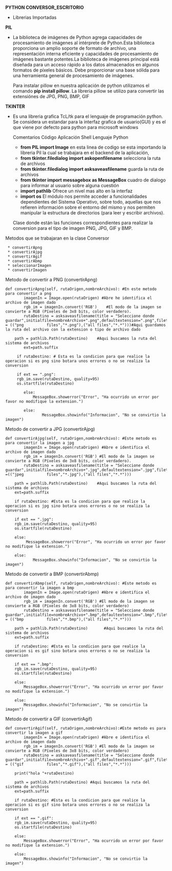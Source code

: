   **PYTHON CONVERSOR_ESCRITORIO** 
 
  * Librerias Importadas
  		
  **PIL**
  * La biblioteca de imágenes de Python agrega capacidades de procesamiento de imágenes al intérprete de Python.Esta biblioteca proporciona un amplio 
    soporte de formato de archivo, una representación interna eficiente y capacidades de procesamiento de imágenes bastante potentes.La biblioteca de 
    imágenes principal está diseñada para un acceso rápido a los datos almacenados en algunos formatos de píxeles básicos. Debe proporcionar una base 
    sólida para una herramienta general de procesamiento de imágenes.
         
    Para instalar pillow en nuestra aplicación de python utilizamos el comando **pip install pillow**. La libreria pillow se utilizo para convertir las extensiónes de     JPG, PNG, BMP, GIF
      
  **TKINTER**
  * Es una libreria grafica TcL/tk para el lenguaje de programación python. Se considera un estandar para la interfaz grafica de usuario(GUI) y es el que viene por       defecto para python para microsoft windows 
      
    Comentarios Código Aplicación Shell Lenguaje Python

     * **from PIL import Image** en esta linea de codigo se esta importando la libreria Pil la cual se trabajara en el backend de la aplicación, 
     * **from tkinter.filedialog import askopenfilename** selecciona la ruta de archivos
     * **from tkinter.filedialog import asksaveasfilename** guarda la ruta de archivos
     * **from tkinter import messagebox as MessageBox** cuadro de dialogo para informar al usuario sobre alguna cuestión
     * **import pathlib** Ofrece un nivel mas alto en la interfaz
     * **import os** El módulo nos permite acceder a funcionalidades dependientes del Sistema Operativo, sobre todo, aquellas que nos refieren información 
       sobre el entorno del mismo y nos permiten manipular la estructura de directorios (para leer y escribir archivos).
	
    Clase donde están las funciones correspondientes para realizar la conversion para el tipo de imagen PNG, JPG, GIF y BMP.
	
	
   Metodos que se trabajaran en la clase Conversor 
   
     * convertirApng
     * convertirAjpg
     * convertirAgif
     * convertirAbmp
     * seleccionarImagen
     * convertirImagen
	
   Metodo de convertir a PNG (convertirApng)
	
	def convertirApng(self, rutaOrigen,nombreArchivo): #En este metodo para convertir a png
     		imagenIn = Image.open(rutaOrigen) #Abre he identifica el archivo de imagen dado
        	rgb_im = imagenIn.convert('RGB')    #El modo de la imagen se convierte a RGB (Píxeles de 3x8 bits, color verdadero).
        	rutaDestino = asksaveasfilename(title = "Seleccione donde guardar",initialfile=nombreArchivo+".png",defaultextension=".png",filetypes = (("png 			files","*.png"),("all files","*.*")))#Aqui guardamos la ruta del archivo con la extension o tipo de archivo dado

       	path = pathlib.Path(rutaDestino)    #Aqui buscamos la ruta del sistema de archivos    
        	ext=path.suffix

       	 if rutaDestino: # Esta es la condicion para que realice la operacion si es png sino botara unos errores o no se realiza la conversion 
            
         if ext == ".png":
         rgb_im.save(rutaDestino, quality=95)                
         os.startfile(rutaDestino)
                
            else:
                MessageBox.showerror("Error", "Ha ocurrido un error por favor no modifique la extension.")

        	else:
            	    MessageBox.showinfo("Informacion", "No se convirtio la imagen")
	
   Metodo de convertir a JPG (convertirAjpg)
	
	def convertirAjpg(self, rutaOrigen,nombreArchivo): #Este metodo es para convertir la imagen a jpg
       		imagenIn = Image.open(rutaOrigen) #Abre e identifica el archivo de imagen dado
        	rgb_im = imagenIn.convert('RGB') #El modo de la imagen se convierte a RGB (Píxeles de 3x8 bits, color verdadero).
        	rutaDestino = asksaveasfilename(title = "Seleccione donde guardar",initialfile=nombreArchivo+".jpg",defaultextension=".jpg",filetypes =(("jpeg 			files","*.jpg"),("all files","*.*")))

        path = pathlib.Path(rutaDestino)    #Aqui buscamos la ruta del sistema de archivos     
        ext=path.suffix

        if rutaDestino: #Esta es la condicion para que realice la operacion si es jpg sino botara unos errores o no se realiza la conversion
            
        if ext == ".jpg":
        rgb_im.save(rutaDestino, quality=95)                
        os.startfile(rutaDestino)
                
        else:
             MessageBox.showerror("Error", "Ha ocurrido un error por favor no modifique la extension.")

        else:
            	MessageBox.showinfo("Informacion", "No se convirtio la imagen")
			
   Metodo de convertir a BMP (convertirAbmp)
	
	def convertirAbmp(self, rutaOrigen,nombreArchivo): #Este metodo es para convertir la imagen a bmp
        	imagenIn = Image.open(rutaOrigen) #Abre e identifica el archivo de imagen dado
        	rgb_im = imagenIn.convert('RGB') #El modo de la imagen se convierte a RGB (Píxeles de 3x8 bits, color verdadero)
        	rutaDestino = asksaveasfilename(title = "Seleccione donde guardar",initialfile=nombreArchivo+".bmp",defaultextension=".bmp",filetypes = (("bmp 			files","*.bmp"),("all files","*.*")))

        path = pathlib.Path(rutaDestino)       #Aqui buscamos la ruta del sistema de archivos    
        ext=path.suffix

        if rutaDestino: #Esta es la condicion para que realice la operacion si es gif sino botara unos errores o no se realiza la conversion
            
        if ext == ".bmp":
        rgb_im.save(rutaDestino, quality=95)                
        os.startfile(rutaDestino)
                
        else:
            MessageBox.showerror("Error", "Ha ocurrido un error por favor no modifique la extension.")

        else:
            MessageBox.showinfo("Informacion", "No se convirtio la imagen")
	
   Metodo de convertir a GIF (convertirAgif)
	
	def convertirAgif(self, rutaOrigen,nombreArchivo):#Este metodo es para convertir la imagen a gif
        	imagenIn = Image.open(rutaOrigen) #Abre e identifica el archivo de imagen dado
        	rgb_im = imagenIn.convert('RGB') #El modo de la imagen se convierte a RGB (Píxeles de 3x8 bits, color verdadero)
       		rutaDestino = asksaveasfilename(title = "Seleccione donde guardar",initialfile=nombreArchivo+".gif",defaultextension=".gif",filetypes = (("gif 			files","*.gif"),("all files","*.*")))
			
        print("hola "+rutaDestino)

        path = pathlib.Path(rutaDestino) #Aqui buscamos la ruta del sistema de archivos   
        ext=path.suffix

        if rutaDestino: #Esta es la condicion para que realice la operacion si es gif sino botara unos errores o no se realiza la conversion
            
        if ext == ".gif":
        rgb_im.save(rutaDestino, quality=95)                
        os.startfile(rutaDestino)
                
        else:
            MessageBox.showerror("Error", "Ha ocurrido un error por favor no modifique la extension.")

        else:
            MessageBox.showinfo("Informacion", "No se convirtio la imagen")
